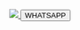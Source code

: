 <html>
<a href="ramsey.onrender.com">
<img src="https://img.shields.io/badge/WHATSAPP-red?style=for-the-badge&logo=whatsapp">
  <button>WHATSAPP</button>
</a>

  
</html>
